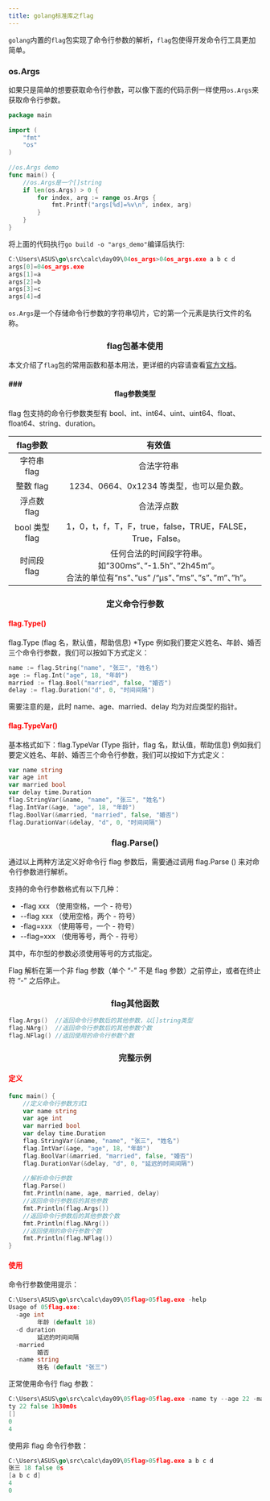 ```yaml
---
title: golang标准库之flag
---
```


`golang`内置的`flag`包实现了命令行参数的解析，`flag`包使得开发命令行工具更加简单。

### <cent>os.Args</cent>

如果只是简单的想要获取命令行参数，可以像下面的代码示例一样使用`os.Args`来获取命令行参数。

```go
package main
 
import (
	"fmt"
	"os"
)
 
//os.Args demo
func main() {
	//os.Args是一个[]string
	if len(os.Args) > 0 {
		for index, arg := range os.Args {
			fmt.Printf("args[%d]=%v\n", index, arg)
		}
	}
}
```

将上面的代码执行`go build -o "args_demo"`编译后执行:

```go
C:\Users\ASUS\go\src\calc\day09\04os_args>04os_args.exe a b c d
args[0]=04os_args.exe
args[1]=a
args[2]=b
args[3]=c
args[4]=d
```

`os.Args`是一个存储命令行参数的字符串切片，它的第一个元素是执行文件的名称。

### <center>flag包基本使用</center>

本文介绍了`flag`包的常用函数和基本用法，更详细的内容请查看[官方文档](https://studygolang.com/pkgdoc)。

####  ### <center>flag参数类型</center>

flag 包支持的命令行参数类型有 bool、int、int64、uint、uint64、float、float64、string、duration。

|    flag参数    |                            有效值                            |
| :------------: | :----------------------------------------------------------: |
|  字符串 flag   |                          合法字符串                          |
|   整数 flag    |          1234、0664、0x1234 等类型，也可以是负数。           |
|  浮点数 flag   |                          合法浮点数                          |
| bool 类型 flag |  1，0，t，f，T，F，true，false，TRUE，FALSE，True，False。   |
|  时间段 flag   | 任何合法的时间段字符串。如”300ms”、”-1.5h”、”2h45m”。<br/>合法的单位有”ns”、”us” /“µs”、”ms”、”s”、”m”、”h”。 |

### <center>定义命令行参数</center>

#### <font color=red>flag.Type()</font>

flag.Type (flag 名，默认值，帮助信息) *Type 例如我们要定义姓名、年龄、婚否三个命令行参数，我们可以按如下方式定义：

```go
name := flag.String("name", "张三", "姓名")
age := flag.Int("age", 18, "年龄")
married := flag.Bool("married", false, "婚否")
delay := flag.Duration("d", 0, "时间间隔")
```

需要注意的是，此时 name、age、married、delay 均为对应类型的指针。

#### <font color=red>flag.TypeVar()</font>

基本格式如下：flag.TypeVar (Type 指针，flag 名，默认值，帮助信息) 例如我们要定义姓名、年龄、婚否三个命令行参数，我们可以按如下方式定义：

```go
var name string
var age int
var married bool
var delay time.Duration
flag.StringVar(&name, "name", "张三", "姓名")
flag.IntVar(&age, "age", 18, "年龄")
flag.BoolVar(&married, "married", false, "婚否")
flag.DurationVar(&delay, "d", 0, "时间间隔")
```

### <center>flag.Parse()</center>

通过以上两种方法定义好命令行 flag 参数后，需要通过调用 flag.Parse () 来对命令行参数进行解析。

支持的命令行参数格式有以下几种：

- -flag xxx （使用空格，一个 - 符号）
- --flag xxx （使用空格，两个 - 符号）
- -flag=xxx （使用等号，一个 - 符号）
- --flag=xxx （使用等号，两个 - 符号）

其中，布尔型的参数必须使用等号的方式指定。

Flag 解析在第一个非 flag 参数（单个 “-” 不是 flag 参数）之前停止，或者在终止符 “-” 之后停止。

### <center>flag其他函数</center>

```go
flag.Args()  //返回命令行参数后的其他参数，以[]string类型
flag.NArg()  //返回命令行参数后的其他参数个数
flag.NFlag() //返回使用的命令行参数个数
```

### <center>完整示例</center>

#### <font color=red>定义</font>

```go
func main() {
	//定义命令行参数方式1
	var name string
	var age int
	var married bool
	var delay time.Duration
	flag.StringVar(&name, "name", "张三", "姓名")
	flag.IntVar(&age, "age", 18, "年龄")
	flag.BoolVar(&married, "married", false, "婚否")
	flag.DurationVar(&delay, "d", 0, "延迟的时间间隔")
 
	//解析命令行参数
	flag.Parse()
	fmt.Println(name, age, married, delay)
	//返回命令行参数后的其他参数
	fmt.Println(flag.Args())
	//返回命令行参数后的其他参数个数
	fmt.Println(flag.NArg())
	//返回使用的命令行参数个数
	fmt.Println(flag.NFlag())
}
```

#### <font color=red>使用</font>

命令行参数使用提示：

```go
C:\Users\ASUS\go\src\calc\day09\05flag>05flag.exe -help
Usage of 05flag.exe:
  -age int
        年龄 (default 18)
  -d duration
        延迟的时间间隔
  -married
        婚否
  -name string
        姓名 (default "张三")
```

正常使用命令行 flag 参数：

```go
C:\Users\ASUS\go\src\calc\day09\05flag>05flag.exe -name ty --age 22 -married=false -d=1h30m
ty 22 false 1h30m0s
[]
0
4
```

使用非 flag 命令行参数：

```go
C:\Users\ASUS\go\src\calc\day09\05flag>05flag.exe a b c d                                  
张三 18 false 0s
[a b c d]
4
0
```



